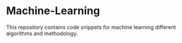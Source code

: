 # Machine-Learning
This repository contains code snippets for machine learning different algorithms and methodology.
